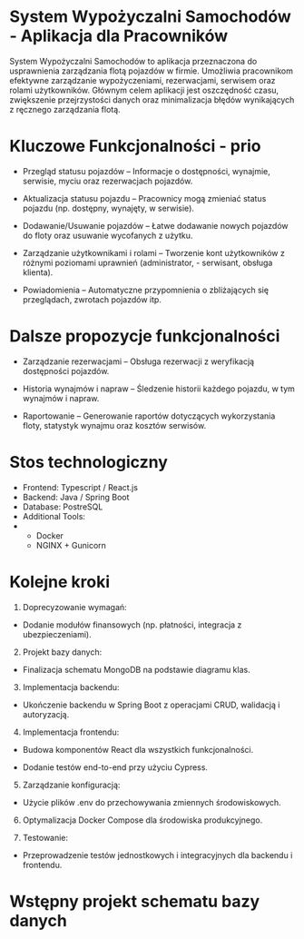 # System Wypożyczalni Samochodów - Aplikacja dla Pracowników

System Wypożyczalni Samochodów to aplikacja przeznaczona do usprawnienia zarządzania flotą pojazdów w firmie. Umożliwia pracownikom efektywne zarządzanie wypożyczeniami, rezerwacjami, serwisem oraz rolami użytkowników. Głównym celem aplikacji jest oszczędność czasu, zwiększenie przejrzystości danych oraz minimalizacja błędów wynikających z ręcznego zarządzania flotą.

# Kluczowe Funkcjonalności - prio

- Przegląd statusu pojazdów – Informacje o dostępności, wynajmie, serwisie, myciu oraz rezerwacjach pojazdów.

- Aktualizacja statusu pojazdu – Pracownicy mogą zmieniać status pojazdu (np. dostępny, wynajęty, w serwisie).

- Dodawanie/Usuwanie pojazdów – Łatwe dodawanie nowych pojazdów do floty oraz usuwanie wycofanych z użytku.

- Zarządzanie użytkownikami i rolami – Tworzenie kont użytkowników z różnymi poziomami uprawnień (administrator, - serwisant, obsługa klienta).

- Powiadomienia – Automatyczne przypomnienia o zbliżających się przeglądach, zwrotach pojazdów itp.


# Dalsze propozycje funkcjonalności
- Zarządzanie rezerwacjami – Obsługa rezerwacji z weryfikacją dostępności pojazdów.

- Historia wynajmów i napraw – Śledzenie historii każdego pojazdu, w tym wynajmów i napraw.

- Raportowanie – Generowanie raportów dotyczących wykorzystania floty, statystyk wynajmu oraz kosztów serwisów.

# Stos technologiczny

- Frontend: Typescript / React.js  
- Backend: Java / Spring Boot
- Database: PostreSQL
- Additional Tools:
- - Docker
  - NGINX + Gunicorn
 

# Kolejne kroki 

1. Doprecyzowanie wymagań:

- Dodanie modułów finansowych (np. płatności, integracja z ubezpieczeniami).

2. Projekt bazy danych:

- Finalizacja schematu MongoDB na podstawie diagramu klas.

3. Implementacja backendu:

- Ukończenie backendu w Spring Boot z operacjami CRUD, walidacją i autoryzacją.

4. Implementacja frontendu:

- Budowa komponentów React dla wszystkich funkcjonalności.

- Dodanie testów end-to-end przy użyciu Cypress.

5. Zarządzanie konfiguracją:

- Użycie plików .env do przechowywania zmiennych środowiskowych.

6. Optymalizacja Docker Compose dla środowiska produkcyjnego.

7. Testowanie:

- Przeprowadzenie testów jednostkowych i integracyjnych dla backendu i frontendu.

# Wstępny projekt schematu bazy danych


 
  
